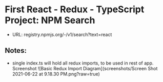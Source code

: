 # First React - Redux - TypeScript Project: NPM Search

- URL: registry.npmjs.org/-/v1/search?text=react

## Notes:

- single index.ts will hold all redux imports, to be used in rest of app.
  Screenshot ![Basic Redux Import Diagram](screenshots/Screen Shot 2021-06-22 at 9.18.30 PM.png?raw=true)
